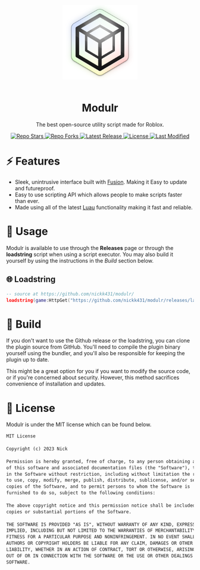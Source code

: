 <div align="center">
    <!-- Logo -->
    <a>
        <img width="200" src="assets/Modulr.png" alt="Modulr Logo" />
    </a>
    <br>
    <br>
    <!-- Title/Desc -->
    <h1>Modulr</h1>
    <p>The best open-source utility script made for Roblox.</p>
    <p>
        <!-- PROJECT INFO START -->
        <!-- Repo stars -->
        <a href="https://github.com/nickk431/modulr/stargazers">
            <img src="https://img.shields.io/github/stars/nickk431/modulr?label=Stars&logo=GitHub" alt="Repo Stars" />
        </a>
        <!-- Repo forks -->
        <a href="https://github.com/nickk431/modulr/forks">
            <img src="https://img.shields.io/github/forks/nickk431/modulr?label=Fork&logo=GitHub" alt="Repo Forks" />
        </a>
        <!-- Latest release -->
        <a href="https://github.com/nickk431/modulr/releases/latest">
            <img src="https://img.shields.io/github/v/release/nickk431/modulr?label=Latest%20Release" alt="Latest Release" />
        </a>
        <!-- License info -->
        <a href="https://github.com/nickk431/modulr/blob/master/LICENSE.txt">
            <img src="https://img.shields.io/github/license/nickk431/modulr?label=License" alt="License" />
        </a>
        <!-- Last modified (latest commit) -->
        <a href="https://github.com/nickk431/modulr/commits">
            <img src="https://img.shields.io/github/last-commit/nickk431/modulr?label=Last%20Modifed" alt="Last Modified" />
        </a>
    </p>
</div>

# ⚡ Features
* Sleek, unintrusive interface built with [Fusion](https://elttob.uk/Fusion/0.2/). Making it Easy to update and futureproof.
* Easy to use scripting API which allows people to make scripts faster than ever.
* Made using all of the latest [Luau](https://luau-lang.org/) functionality making it fast and reliable.


# 📩 Usage
Modulr is available to use through the **Releases** page or through the **loadstring** script when using a script executor. You may also build it yourself by using the instructions in the *Build* section below.

## 🌐 Loadstring
```lua
-- source at https://github.com/nickk431/modulr/
loadstring(game:HttpGet("https://github.com/nickk431/modulr/releases/latest/download/main.lua"))()
```


# 🔨 Build
If you don't want to use the Github release or the loadstring, you can clone the plugin source from GitHub. You'll need to compile the plugin binary yourself using the bundler, and you'll also be responsible for keeping the plugin up to date.

This might be a great option for you if you want to modify the source code, or if you're concerned about security. However, this method sacrifices convenience of installation and updates.

# 📜 License
Modulr is under the MIT license which can be found below.
```txt
MIT License

Copyright (c) 2023 Nick

Permission is hereby granted, free of charge, to any person obtaining a copy
of this software and associated documentation files (the "Software"), to deal
in the Software without restriction, including without limitation the rights
to use, copy, modify, merge, publish, distribute, sublicense, and/or sell
copies of the Software, and to permit persons to whom the Software is
furnished to do so, subject to the following conditions:

The above copyright notice and this permission notice shall be included in all
copies or substantial portions of the Software.

THE SOFTWARE IS PROVIDED "AS IS", WITHOUT WARRANTY OF ANY KIND, EXPRESS OR
IMPLIED, INCLUDING BUT NOT LIMITED TO THE WARRANTIES OF MERCHANTABILITY,
FITNESS FOR A PARTICULAR PURPOSE AND NONINFRINGEMENT. IN NO EVENT SHALL THE
AUTHORS OR COPYRIGHT HOLDERS BE LIABLE FOR ANY CLAIM, DAMAGES OR OTHER
LIABILITY, WHETHER IN AN ACTION OF CONTRACT, TORT OR OTHERWISE, ARISING FROM,
OUT OF OR IN CONNECTION WITH THE SOFTWARE OR THE USE OR OTHER DEALINGS IN THE
SOFTWARE.
```